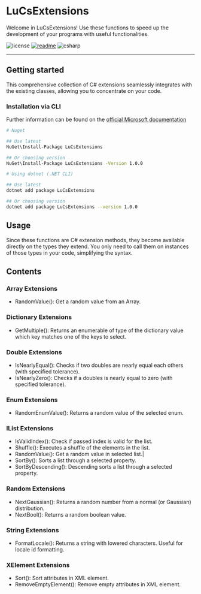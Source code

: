 ﻿# LuCsExtensions

Welcome in LuCsExtensions! Use these functions to speed up the development of your programs with useful functionalities.

![license](https://badgen.net/static/License/MIT/yellow)
[![readme](https://badgen.net/static/README/📃/yellow)](https://github.com/lukemols/LuCsExtensions/blob/main/README.md)
![csharp](https://img.shields.io/badge/C%23-239120?style//for-the-badge&logo//c-sharp&logoColor//white)

---

## Getting started

This comprehensive collection of C# extensions seamlessly integrates with the existing classes, allowing you to concentrate on your code.

### Installation via CLI

Further information can be found on the [official Microsoft documentation](https://learn.microsoft.com/en-us/nuget/consume-packages/install-use-packages-nuget-cli)

```sh
# Nuget

## Use latest 
NuGet\Install-Package LuCsExtensions

## Or choosing version
NuGet\Install-Package LuCsExtensions -Version 1.0.0

# Using dotnet (.NET CLI)

## Use latest
dotnet add package LuCsExtensions

## Or choosing version
dotnet add package LuCsExtensions --version 1.0.0
```

## Usage

Since these functions are C# extension methods, they become available directly on the types they extend. You only need to call them on instances of those types in your code, simplifying the syntax.

## Contents

### Array Extensions

- RandomValue(): Get a random value from an Array.

### Dictionary Extensions

- GetMultiple(): Returns an enumerable of type of the dictionary value which key matches one of the keys to select.

### Double Extensions

- IsNearlyEqual(): Checks if two doubles are nearly equal each others (with specified tolerance).
- IsNearlyZero(): Checks if a doubles is nearly equal to zero (with specified tolerance).

### Enum Extensions

- RandomEnumValue(): Returns a random value of the selected enum.

### IList Extensions

- IsValidIndex(): Check if passed index is valid for the list.
- Shuffle(): Executes a shuffle of the elements in the list.
- RandomValue(): Get a random value in selected list.|
- SortBy(): Sorts a list through a selected property.
- SortByDescending(): Descending sorts a list through a selected property.

### Random Extensions

- NextGaussian(): Returns a random number from a normal (or Gaussian) distribution.
- NextBool(): Returns a random boolean value.

### String Extensions

- FormatLocale(): Returns a string with lowered characters. Useful for locale id formatting.

### XElement Extensions

- Sort(): Sort attributes in XML element.
- RemoveEmptyElement(): Remove empty attributes in XML element.
